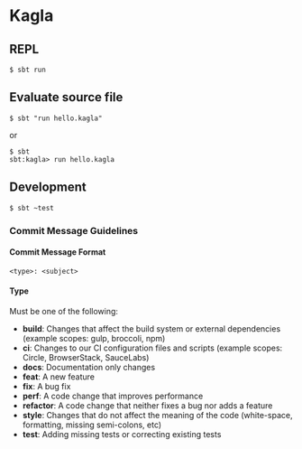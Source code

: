 # Kagla

## REPL

```
$ sbt run
```

## Evaluate source file

```
$ sbt "run hello.kagla"
```

or

```
$ sbt
sbt:kagla> run hello.kagla
```

## Development

```
$ sbt ~test
```

### Commit Message Guidelines

#### Commit Message Format

```
<type>: <subject>
```

#### Type

Must be one of the following:

* **build**: Changes that affect the build system or external dependencies (example scopes: gulp, broccoli, npm)
* **ci**: Changes to our CI configuration files and scripts (example scopes: Circle, BrowserStack, SauceLabs)
* **docs**: Documentation only changes
* **feat**: A new feature
* **fix**: A bug fix
* **perf**: A code change that improves performance
* **refactor**: A code change that neither fixes a bug nor adds a feature
* **style**: Changes that do not affect the meaning of the code (white-space, formatting, missing semi-colons, etc)
* **test**: Adding missing tests or correcting existing tests

